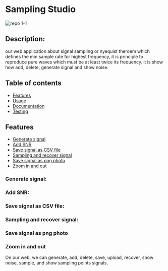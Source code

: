 # Sampling Studio 
![repo 1-1](https://github.com/alaayasser01/first-dsp-task/blob/main/photos/sampling%20studio.png)
## Description:
our web application about signal sampling or nyequist theroem which defines the min sample rate for highest frequency, it is principle to reproduce pure waves which must be at least twice its frequency. it is show how add, delete, generate signal and show noise.

## Table of contents

* [Features](#features)
* [Usage](#usage)
* [Documentation](#documentation)
* [Testing](#testing)

## Features
* [Generate signal](#generate)
* [Add SNR](##addsnr)
* [Save signal as CSV file](#savesignalasCSVfile)
* [Sampling and recover signal](#samplingandrecoversignal)
* [Save signal as png photo](#savesignalaspngphoto)
* [Zoom in and out](#zoominandout)

### Generate signal:


### Add SNR:

### Save signal as CSV file:

### Sampling and recover signal:

### Save signal as png photo

### Zoom in and out

On our web, we can generate, add, delete, save, upload, recover, show noise, sample, and show sampling points signals.
